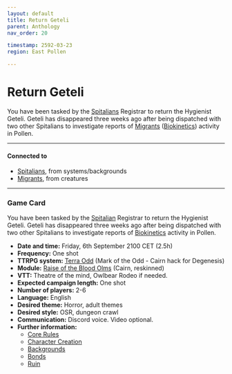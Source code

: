 ```yaml
---
layout: default
title: Return Geteli
parent: Anthology
nav_order: 20

timestamp: 2592-03-23
region: East Pollen

---
```

# Return Geteli

You have been tasked by the [Spitalians](../systems/backgrounds/spitalians.md) Registrar to return the Hygienist Geteli.
Geteli has disappeared three weeks ago after being dispatched with two other Spitalians to investigate reports of [Migrants](../creatures/Migrants.md) ([Biokinetics](https://www.youtube.com/watch?v=0Tw3KaMr8wk)) activity in Pollen.

---
#### Connected to

<!-- QueryToSerialize: LIST without ID "["+ title + "](https://terra-campaigns.github.io/"+ regexreplace(file.path, ".md", "") + ")" + ", from " + regexreplace(file.folder, "degenesis/", "") FROM ([[]]) OR outgoing([[]]) SORT file.folder DESC -->
<!-- SerializedQuery: LIST without ID "["+ title + "](https://terra-campaigns.github.io/"+ regexreplace(file.path, ".md", "") + ")" + ", from " + regexreplace(file.folder, "degenesis/", "") FROM ([[]]) OR outgoing([[]]) SORT file.folder DESC -->
- [Spitalians](https://terra-campaigns.github.io/degenesis/systems/backgrounds/spitalians), from systems/backgrounds
- [Migrants](https://terra-campaigns.github.io/degenesis/creatures/Migrants), from creatures
<!-- SerializedQuery END -->

---
### Game Card

You have been tasked by the [Spitalian](https://degenesis.com/world/cults/spitalians) Registrar to return the Hygienist Geteli.
Geteli has disappeared three weeks ago after being dispatched with two other Spitalians to investigate reports of [Biokinetics](https://www.youtube.com/watch?v=0Tw3KaMr8wk) activity in Pollen.

- **Date and time:** Friday, 6th September 2100 CET (2.5h)
- **Frequency:** One shot
- **TTRPG system:** [Terra Odd](https://terra-campaigns.github.io/terraOdd/) (Mark of the Odd - Cairn hack for Degenesis)
- **Module:** [Raise of the Blood Olms](https://yochaigal.itch.io/rise-of-the-blood-olms) (Cairn, reskinned)
- **VTT:** Theatre of the mind, Owlbear Rodeo if needed.
- **Expected campaign length:** One shot
- **Number of players:** 2-6
- **Language:** English
- **Desired theme:** Horror, adult themes
- **Desired style:** OSR, dungeon crawl
- **Communication:** Discord voice. Video optional.
- **Further information:** 
	- <a href="https://terra-campaigns.github.io/terraOdd/core-rules/" target="_blank">Core Rules</a>
	- <a href="https://terra-campaigns.github.io/terraOdd/character-creation/" target="_blank">Character Creation</a>
	- <a href="https://terra-campaigns.github.io/degenesis/systems/backgrounds/00_backgrounds/" target="_blank">Backgrounds</a>
	- <a href="https://terra-campaigns.github.io/degenesis/systems/bonds/" target="_blank">Bonds</a>
	- <a href="https://terra-campaigns.github.io/degenesis/systems/ruin/" target="_blank">Ruin</a>
